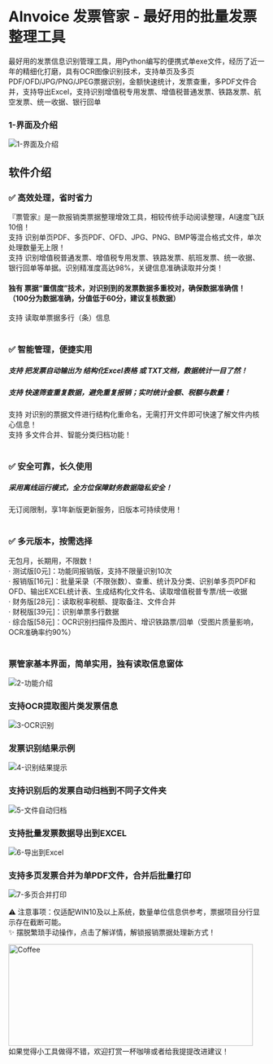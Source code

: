# AInvoice 发票管家 - 最好用的批量发票整理工具
最好用的发票信息识别管理工具，用Python编写的便携式单exe文件，经历了近一年的精细化打磨，具有OCR图像识别技术，支持单页及多页PDF/OFD/JPG/PNG/JPEG票据识别，金额快速统计，发票查重，多PDF文件合并，支持导出Excel，支持识别增值税专用发票、增值税普通发票、铁路发票、航空发票、统一收据、银行回单

### 1-界面及介绍
![1-界面及介绍](https://github.com/user-attachments/assets/e3d7663e-bc04-4a58-88ac-9aca80e514d8)

## 软件介绍
### ✅ 高效处理，省时省力
『票管家』是一款报销类票据整理增效工具，相较传统手动阅读整理，AI速度飞跃10倍！  
支持 识别单页PDF、多页PDF、OFD、JPG、PNG、BMP等混合格式文件，单次处理数量无上限！  
支持 识别增值税普通发票、增值税专用发票、铁路发票、航班发票、统一收据、银行回单等单据。识别精准度高达98%，关键信息准确读取并分类！  
#### 独有 票据“置信度”技术，对识别到的发票数据多重校对，确保数据准确信！（100分为数据准确，分值低于60分，建议复核数据）
支持 读取单票据多行（条）信息
<br /><br />

### ✅ 智能管理，便捷实用
##### 支持 把发票自动输出为 结构化Excel表格 或 TXT文档，数据统计一目了然！  
##### 支持 快速筛查重复数据，避免重复报销；实时统计金额、税额与数量！  
支持 对识别的票据文件进行结构化重命名，无需打开文件即可快速了解文件内核心信息！  
支持 多文件合并、智能分类归档功能！
<br /><br />

### ✅ 安全可靠，长久使用
##### 采用离线运行模式，全方位保障财务数据隐私安全！  
无订阅限制，享1年新版更新服务，旧版本可持续使用！
<br /><br />

### ✅ 多元版本，按需选择
无包月，长期用，不限数！  
  · 测试版[0元]：功能同报销版，支持不限量识别10次  
  · 报销版[16元]：批量采录（不限张数）、查重、统计及分类、识别单多页PDF和OFD、输出EXCEL统计表、生成结构化文件名、读取增值税普专票/统一收据  
  · 财务版[28元]：读取税率税额、提取备注、文件合并  
  · 财税版[39元]：识别单票多行数据  
  · 综合版[58元]：OCR识别扫描件及图片、增识铁路票/回单（受图片质量影响，OCR准确率约90%）
<br /><br />
### 票管家基本界面，简单实用，独有读取信息窗体
![2-功能介绍](https://github.com/user-attachments/assets/8ecc9456-4b0f-4600-8020-4dbcd1b10eb6)
### 支持OCR提取图片类发票信息
![3-OCR识别](https://github.com/user-attachments/assets/64f5ed56-6de6-4c53-b666-41d828bd3fdc)
### 发票识别结果示例
![4-识别结果提示](https://github.com/user-attachments/assets/43283491-2748-486f-ab24-2b8134fa999f)
### 支持识别后的发票自动归档到不同子文件夹
![5-文件自动归档](https://github.com/user-attachments/assets/f61a68b3-5ebc-44b9-8a9b-c9db2bb391a6)
### 支持批量发票数据导出到EXCEL
![6-导出到Excel](https://github.com/user-attachments/assets/e8b26e39-2496-4b65-8fdd-370fff5a8b47)
### 支持多页发票合并为单PDF文件，合并后批量打印
![7-多页合并打印](https://github.com/user-attachments/assets/a6ef20a5-9af8-469c-9efb-c1917f56772d)

⚠ 注意事项：仅适配WIN10及以上系统，数量单位信息供参考，票据项目分行显示存在截断可能。   
✨ 摆脱繁琐手动操作，点击了解详情，解锁报销票据处理新方式！  

<img width="481" height="200" alt="Coffee" src="https://github.com/user-attachments/assets/a5bf3ce0-e59b-4fd3-b6b9-a07774e4e7a2" /><br/>
如果觉得小工具做得不错，欢迎打赏一杯咖啡或者给我提提改进建议！
